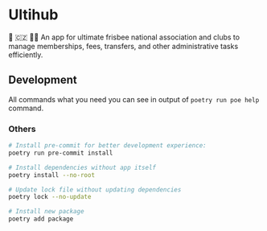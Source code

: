 # Ultihub

🥏 🇨🇿 👨‍💻 An app for ultimate frisbee national association and clubs to manage
memberships, fees, transfers, and other administrative tasks efficiently.

## Development

All commands what you need you can see in output of `poetry run poe help` command.

### Others

```bash
# Install pre-commit for better development experience:
poetry run pre-commit install

# Install dependencies without app itself
poetry install --no-root

# Update lock file without updating dependencies
poetry lock --no-update

# Install new package
poetry add package
```

